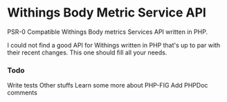 Withings Body Metric Service API
============

PSR-0 Compatible Withings Body metrics Services API written in PHP. 

I could not find a good API for Withings written in PHP that's up to par with their recent changes. 
This one should fill all your needs. 

### Todo

Write tests
Other stuffs
Learn some more about PHP-FIG
Add PHPDoc comments